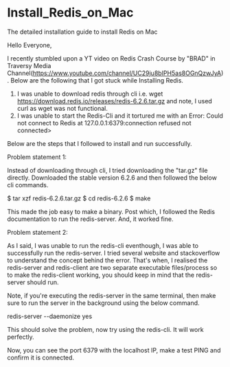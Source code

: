 # Install_Redis_on_Mac
The detailed installation guide to install Redis on Mac

Hello Everyone,

I recently stumbled upon a YT video on Redis Crash Course by "BRAD" in Traversy Media Channel(https://www.youtube.com/channel/UC29ju8bIPH5as8OGnQzwJyA). Below are the following that I got stuck while Installing Redis.

1. I was unable to download redis through cli i.e. wget https://download.redis.io/releases/redis-6.2.6.tar.gz and note, I used curl as wget was not functional.
2. I was unable to start the Redis-Cli and it tortured me with an Error: Could not connect to Redis at 127.0.0.1:6379:connection refused not connected>

Below are the steps that I followed to install and run successfully.

Problem statement 1:

Instead of downloading through cli, I tried downloading the "tar.gz" file directly. Downloaded the stable version 6.2.6 and then followed the below cli commands.

$ tar xzf redis-6.2.6.tar.gz
$ cd redis-6.2.6
$ make

This made the job easy to make a binary. Post which, I followed the Redis documentation to run the redis-server. And, it worked fine.

Problem statement 2:

As I said, I was unable to run the redis-cli eventhough, I was able to successfully run the redis-server. I tried several website and stackoverflow to understand the concept behind the error. That's when, I realised the redis-server and redis-client are two separate executable files/process so to make the redis-client working, you should keep in mind that the redis-server should run.

Note, if you're executing the redis-server in the same terminal, then make sure to run the server in the background using the below command.

redis-server --daemonize yes

This should solve the problem, now try using the redis-cli. It will work perfectly.

Now, you can see the port 6379 with the localhost IP, make a test PING and confirm it is connected.

